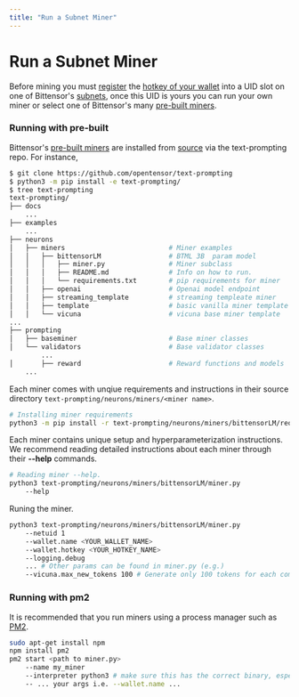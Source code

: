 ```yaml
---
title: "Run a Subnet Miner"
---
```


# Run a Subnet Miner

Before mining you must [register](./subnet-registration.md) the [hotkey of your wallet](./wallets.md) into a UID slot on one of Bittensor's [subnets](../subnets/working-with-subnets.md), once this UID is yours you can run your own miner or select one of Bittensor's many [pre-built miners](https://github.com/opentensor/text-prompting/tree/main/neurons/miners).

### Running with pre-built

Bittensor's [pre-built miners](https://github.com/opentensor/text-prompting/tree/main/neurons/miners) are installed from [source](https://github.com/opentensor/text-prompting) via the text-prompting repo. For instance,
```bash dark title=text-prompting/neurons/miners/vicuna link=https://github.com/opentensor/text-prompting/tree/main/neurons/miners/vicuna
$ git clone https://github.com/opentensor/text-prompting
$ python3 -m pip install -e text-prompting/
$ tree text-prompting
text-prompting/
├── docs
    ...
├── examples
    ...
├── neurons
│   ├── miners                          # Miner examples
│   │   ├── bittensorLM                 # BTML 3B  param model
│   │   │   ├── miner.py                # Miner subclass
│   │   │   ├── README.md               # Info on how to run.
│   │   │   └── requirements.txt        # pip requirements for miner
│   │   ├── openai                      # Openai model endpoint
│   │   ├── streaming_template          # streaming templeate miner
│   │   ├── template                    # basic vanilla miner template
│   │   └── vicuna                      # vicuna base miner template
...
├── prompting
│   ├── baseminer                       # Base miner classes 
│   └── validators                      # Base validator classes
        ...
│       ├── reward                      # Reward functions and models
    ...
```
Each miner comes with unqiue requirements and instructions in their source directory `text-prompting/neurons/miners/<miner name>`.
```bash dark
# Installing miner requirements
python3 -m pip install -r text-prompting/neurons/miners/bittensorLM/requirements.txt
```
Each miner contains unique setup and hyperparameterization instructions. We recommend reading detailed instructions about each miner through their **--help** commands.
```bash dark
# Reading miner --help.
python3 text-prompting/neurons/miners/bittensorLM/miner.py
    --help
```
Runing the miner.
```bash dark
python3 text-prompting/neurons/miners/bittensorLM/miner.py
    --netuid 1
    --wallet.name <YOUR_WALLET_NAME>
    --wallet.hotkey <YOUR_HOTKEY_NAME>
    --logging.debug
    ... # Other params can be found in miner.py (e.g.)
    --vicuna.max_new_tokens 100 # Generate only 100 tokens for each completion
```

### Running with pm2


It is recommended that you run miners using a process manager such as [PM2](https://pm2.io/).
```bash dark
sudo apt-get install npm
npm install pm2
pm2 start <path to miner.py>
    --name my_miner
    --interpreter python3 # make sure this has the correct binary, especially if you are running in a venv
    -- ... your args i.e. --wallet.name ...
```
